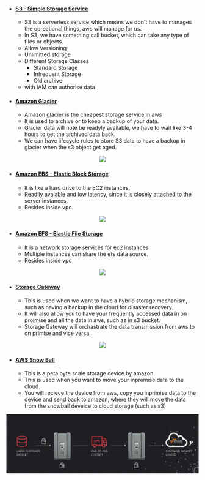 - #### [S3 - Simple Storage Service](https://github.com/CharlesRajendran/aws-training/blob/master/Files/aws-s3.md)
  - S3 is a serverless service which means we don't have to manages the opreational things, aws will manage for us.
  - In S3, we have something call bucket, which can take any type of files or objects.
  - Allow Versioning
  - Unlimitted storage
  - Different Storage Classes
    - Standard Storage
    - Infrequent Storage
    - Old archive
  - with IAM can authorise data
 
- #### [Amazon Glacier](https://github.com/CharlesRajendran/aws-training/blob/master/Files/aws-glacier.md)
  - Amazon glacier is the cheapest storage service in aws
  - It is used to archive or to keep a backup of your data.
  - Glacier data will note be readyly available, we have to wait like 3-4 hours to get the archived data back.
  - We can have lifecycle rules to store S3 data to have a backup in glacier when the s3 object get aged.
  
<div align="center"><img src ="https://image.slidesharecdn.com/s3-170918104022/95/deep-dive-on-object-storage-amazon-s3-and-amazon-glacier-20-638.jpg?cb=1505737836" /></div>
 
- #### [Amazon EBS - Elastic Block Storage](https://github.com/CharlesRajendran/aws-training/blob/master/Files/aws-ebs.md)
  - It is like a hard drive to the EC2 instances.
  - Readily avaiable and low latency, since it is closely attached to the server instances.
  - Resides inside vpc.
 
<div align="center"><img src ="https://4.bp.blogspot.com/-Zv39LdIQbdE/VwA4noCaTXI/AAAAAAAARxM/ySpqQV8fiS835CIJwVckYHaQXfdCmOxsg/s1600/57.1%2BAmazon%2BElastic%2BBlock%2BStore.png" /></div>

- #### [Amazon EFS - Elastic File Storage](https://github.com/CharlesRajendran/aws-training/blob/master/Files/aws-efs.md)
  - It is a network storage services for ec2 instances
  - Multiple instances can share the efs data source.
  - Resides inside vpc
<div align="center"><img src ="https://geekflare.com/wp-content/uploads/2017/08/aws-efs-diagram.png" /></div>
  
- #### [Storage Gateway](https://github.com/CharlesRajendran/aws-training/blob/master/Files/aws-storage-gateway.md)
  - This is used when we want to have a hybrid storage mechanism, such as having a backup in the cloud for disaster recovery.
  - It will also allow you to have your frequently accessed data in on proimise and all the data in aws, such as in s3 bucket.
  - Storage Gateway will orchastrate the data transmission from aws to on primise and vice versa.
<div align="center"><img src ="https://www.allthingsdistributed.com/images/arch_diagram_storagegateway.png" /></div>

- #### [AWS Snow Ball](https://github.com/CharlesRajendran/aws-training/blob/master/Files/aws-snowball.md)
  - This is a peta byte scale storage device by amazon.
  - This is used when you want to move your inpremise data to the cloud.
  - You will reciece the device from aws, copy you inprimise data to the device and send back to amazon, where they will move the data from the snowball deveice to cloud storage (such as s3)

<div align="center"><img src ="https://github.com/CharlesRajendran/aws-training/blob/master/images/7.JPG" /></div>
  


